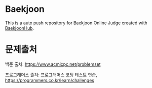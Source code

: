 # Baekjoon
This is a auto push repository for Baekjoon Online Judge created with [BaekjoonHub](https://github.com/BaekjoonHub/BaekjoonHub).


# 문제출처
백준 출처: https://www.acmicpc.net/problemset

프로그래머스 출처: 프로그래머스 코딩 테스트 연습, https://programmers.co.kr/learn/challenges
